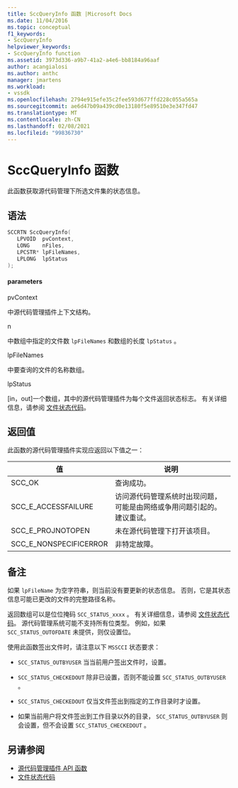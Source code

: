 ```yaml
---
title: SccQueryInfo 函数 |Microsoft Docs
ms.date: 11/04/2016
ms.topic: conceptual
f1_keywords:
- SccQueryInfo
helpviewer_keywords:
- SccQueryInfo function
ms.assetid: 3973d336-a9b7-41a2-a4e6-bb8184a96aaf
author: acangialosi
ms.author: anthc
manager: jmartens
ms.workload:
- vssdk
ms.openlocfilehash: 2794e915efe35c2fee593d677ffd228c055a565a
ms.sourcegitcommit: ae6d47b09a439cd0e13180f5e89510e3e347fd47
ms.translationtype: MT
ms.contentlocale: zh-CN
ms.lasthandoff: 02/08/2021
ms.locfileid: "99836730"
---
```

# <a name="sccqueryinfo-function"></a>SccQueryInfo 函数
此函数获取源代码管理下所选文件集的状态信息。

## <a name="syntax"></a>语法

```cpp
SCCRTN SccQueryInfo(
   LPVOID  pvContext,
   LONG    nFiles,
   LPCSTR* lpFileNames,
   LPLONG  lpStatus
);
```

#### <a name="parameters"></a>parameters
 pvContext

中源代码管理插件上下文结构。

 n

中数组中指定的文件数 `lpFileNames` 和数组的长度 `lpStatus` 。

 lpFileNames

中要查询的文件的名称数组。

 lpStatus

[in，out]一个数组，其中的源代码管理插件为每个文件返回状态标志。 有关详细信息，请参阅 [文件状态代码](../extensibility/file-status-code-enumerator.md)。

## <a name="return-value"></a>返回值
 此函数的源代码管理插件实现应返回以下值之一：

|值|说明|
|-----------|-----------------|
|SCC_OK|查询成功。|
|SCC_E_ACCESSFAILURE|访问源代码管理系统时出现问题，可能是由网络或争用问题引起的。 建议重试。|
|SCC_E_PROJNOTOPEN|未在源代码管理下打开该项目。|
|SCC_E_NONSPECIFICERROR|非特定故障。|

## <a name="remarks"></a>备注
 如果 `lpFileName` 为空字符串，则当前没有要更新的状态信息。 否则，它是其状态信息可能已更改的文件的完整路径名称。

 返回数组可以是位位掩码 `SCC_STATUS_xxxx` 。 有关详细信息，请参阅 [文件状态代码](../extensibility/file-status-code-enumerator.md)。 源代码管理系统可能不支持所有位类型。 例如，如果 `SCC_STATUS_OUTOFDATE` 未提供，则仅设置位。

 使用此函数签出文件时，请注意以下 `MSSCCI` 状态要求：

- `SCC_STATUS_OUTBYUSER` 当当前用户签出文件时，设置。

- `SCC_STATUS_CHECKEDOUT` 除非已设置，否则不能设置 `SCC_STATUS_OUTBYUSER` 。

- `SCC_STATUS_CHECKEDOUT` 仅当文件签出到指定的工作目录时才设置。

- 如果当前用户将文件签出到工作目录以外的目录， `SCC_STATUS_OUTBYUSER` 则会设置，但不会设置 `SCC_STATUS_CHECKEDOUT` 。

## <a name="see-also"></a>另请参阅
- [源代码管理插件 API 函数](../extensibility/source-control-plug-in-api-functions.md)
- [文件状态代码](../extensibility/file-status-code-enumerator.md)
